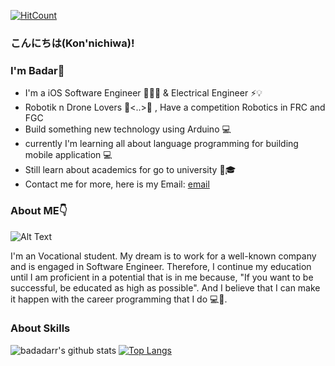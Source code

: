 [![HitCount](http://hits.dwyl.com/badadarr/badadarr/READMEmd.svg)](http://hits.dwyl.com/badadarr/badadarr/READMEmd)
### こんにちは(Kon'nichiwa)! 

### I'm Badar👋

* I'm a iOS Software Engineer 👨🏻‍💻  & Electrical Engineer ⚡️💡
* Robotik n Drone Lovers 🤖<..>🚁 , Have a competition Robotics in FRC and FGC
* Build something new technology using Arduino 💻 
* currently I'm learning all about language programming for building mobile application 💻
* Still learn about academics for go to university 🏫🎓
* Contact me for more, here is my Email: <a href="mailto:badar.maulana.techno@gmail.com">email</a>

### About ME👇
![Alt Text](https://media.giphy.com/media/3ov9jNziFTMfzSumAw/giphy.gif)

I'm an Vocational student. My dream is to work for a well-known company and is engaged in Software Engineer. Therefore, I continue my education until I am proficient in a potential that is in me because, "If you want to be successful, be educated as high as possible". And I believe that I can make it happen with the career programming that I do 💻🚀.



### About Skills
![badadarr's github stats](https://github-readme-stats.vercel.app/api?username=badadarr&theme=blueberry&show_icons=true) [![Top Langs](https://github-readme-stats.vercel.app/api/top-langs/?username=badadarr&layout=compact&theme=blueberry&show_icons=true)](https://github.com/badadarr)









